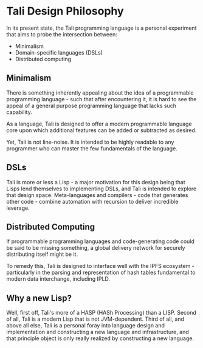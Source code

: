 # Tali Design Philosophy

In its present state, the Tali programming language is a personal
experiment that aims to probe the intersection between:

- Minimalism
- Domain-specific languages (DSLs)
- Distributed computing

## Minimalism

There is something inherently appealing about the idea of a
programmable programming language - such that after encountering
it, it is hard to see the appeal of a general purpose programming
language that lacks such capability.

As a language, Tali is designed to offer a modern programmable
language core upon which additional features can be added or
subtracted as desired.

Yet, Tali is not line-noise. It is intended to be highly
readable to any programmer who can master the few fundamentals
of the language.

## DSLs

Tali is more or less a Lisp - a major motivation for this design
being that Lisps lend themselves to implementing DSLs, and Tali
is intended to explore that design space. Meta-languages and
compilers - code that generates other code - combine automation
with recursion to deliver incredible leverage.

## Distributed Computing

If programmable programming languages and code-generating code
could be said to be missing something, a global delivery
network for securely distributing itself might be it.

To remedy this, Tali is designed to interface well with the IPFS
ecosystem - particularly in the parsing and representation of
hash tables fundamental to modern data interchange, including
IPLD.

## Why a new Lisp?

Well, first off, Tali's more of a HASP (HASh Processing) than a
LISP. Second of all, Tali is a modern Lisp that is not
JVM-dependent. Third of all, and above all else, Tali is a
personal foray into language design and implementation and
constructing a new language and infrastructure, and that
principle object is only really realized by constructing a new
language.
